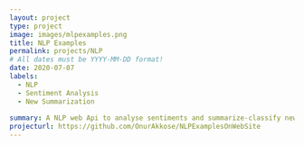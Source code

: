 ```yaml
---
layout: project
type: project
image: images/mlpexamples.png
title: NLP Examples
permalink: projects/NLP
# All dates must be YYYY-MM-DD format!
date: 2020-07-07
labels:
  - NLP
  - Sentiment Analysis
  - New Summarization
  
summary: A NLP web Api to analyse sentiments and summarize-classify news.
projecturl: https://github.com/OnurAkkose/NLPExamplesOnWebSite
---
```


